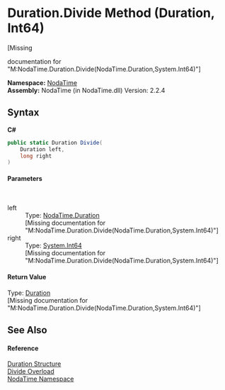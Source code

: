 # Duration.Divide Method (Duration, Int64)
 

\[Missing <summary> documentation for "M:NodaTime.Duration.Divide(NodaTime.Duration,System.Int64)"\]

**Namespace:**&nbsp;<a href="N_NodaTime">NodaTime</a><br />**Assembly:**&nbsp;NodaTime (in NodaTime.dll) Version: 2.2.4

## Syntax

**C#**<br />
``` C#
public static Duration Divide(
	Duration left,
	long right
)
```


#### Parameters
&nbsp;<dl><dt>left</dt><dd>Type: <a href="T_NodaTime_Duration">NodaTime.Duration</a><br />\[Missing <param name="left"/> documentation for "M:NodaTime.Duration.Divide(NodaTime.Duration,System.Int64)"\]</dd><dt>right</dt><dd>Type: <a href="http://msdn2.microsoft.com/en-us/library/6yy583ek" target="_blank">System.Int64</a><br />\[Missing <param name="right"/> documentation for "M:NodaTime.Duration.Divide(NodaTime.Duration,System.Int64)"\]</dd></dl>

#### Return Value
Type: <a href="T_NodaTime_Duration">Duration</a><br />\[Missing <returns> documentation for "M:NodaTime.Duration.Divide(NodaTime.Duration,System.Int64)"\]

## See Also


#### Reference
<a href="T_NodaTime_Duration">Duration Structure</a><br /><a href="Overload_NodaTime_Duration_Divide">Divide Overload</a><br /><a href="N_NodaTime">NodaTime Namespace</a><br />